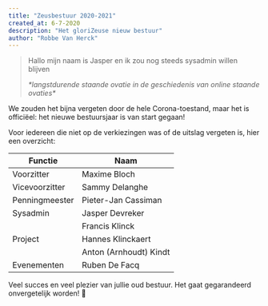 ```yaml
---
title: "Zeusbestuur 2020-2021"
created_at: 6-7-2020
description: "Het gloriZeuse nieuw bestuur"
author: "Robbe Van Herck"
---
```


> Hallo mijn naam is Jasper en ik zou nog steeds sysadmin willen blijven
>
> _\*langstdurende staande ovatie in de geschiedenis van online staande ovaties\*_

We zouden het bijna vergeten door de hele Corona-toestand, maar het is officiëel: het nieuwe bestuursjaar is van start gegaan!

Voor iedereen die niet op de verkiezingen was of de uitslag vergeten is, hier een overzicht:

| Functie        | Naam                   |
|----------------|------------------------|
| Voorzitter     | Maxime Bloch           |
| Vicevoorzitter | Sammy Delanghe         |
| Penningmeester | Pieter-Jan Cassiman    |
| Sysadmin       | Jasper Devreker        |
|                | Francis Klinck         |
| Project        | Hannes Klinckaert      |
|                | Anton (Arnhoudt) Kindt |
| Evenementen    | Ruben De Facq          |

Veel succes en veel plezier van jullie oud bestuur. Het gaat gegarandeerd onvergetelijk worden! 🧡

